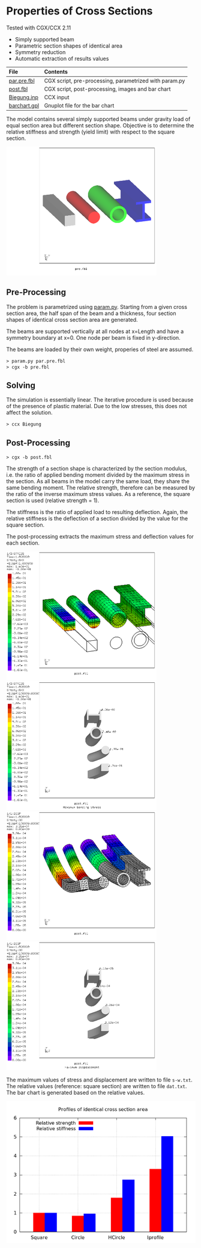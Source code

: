 # Properties of Cross Sections
Tested with CGX/CCX 2.11

+ Simply supported beam
+ Parametric section shapes of identical area
+ Symmetry reduction
+ Automatic extraction of results values

File                           | Contents    
 :-------------                | :-------------
 [par.pre.fbl](par.pre.fbl)    | CGX script, pre-processing, parametrized with param.py
 [post.fbl](post.fbl)          | CGX script, post-processing, images and bar chart
 [Biegung.inp](Biegung.inp)    | CCX input
 [barchart.gpl](barchart.gpl)  | Gnuplot file for the bar chart

The model contains several simply supported beams under gravity load of equal section area but different section shape.
Objective is to determine the relative stiffness and strength (yield limit) with respect to the square section.

<img src="Refs/mesh.png" width="400">

## Pre-Processing

The problem is parametrized using [param.py](../../Scripts/param.py). Starting from a given cross section area, the half span of the beam and a thickness, four section shapes of identical cross section area are generated.

The beams are supported vertically at all nodes at x=Length and have a symmetry boundary at x=0. One node per beam is fixed in y-direction.

The beams are loaded by their own weight, properies of steel are assumed.
```
> param.py par.pre.fbl
> cgx -b pre.fbl
```

## Solving
The simulation is essentially linear. The iterative procedure is used because of the presence of plastic material. Due to the low stresses, this does not affect the solution.
```
> ccx Biegung
```

## Post-Processing
```
> cgx -b post.fbl
```
The strength of a section shape is characterized by the section modulus, i.e. the ratio of applied bending moment divided by the maximum stress in the section. As all beams in the model carry the same load, they share the same bending moment.
The relative strength, therefore can be measured by the ratio of the inverse maximum stress values. As a reference, the square section is used (relative strength = 1).

The stiffness is the ratio of applied load to resulting deflection. Again, the relative stiffness is the deflection of a section divided by the value for the square section.

The post-processing extracts the maximum stress and deflection values for each section.

<img src="Refs/S11.png" width="400" title="Longitudinal stress. The higher the max. stress is, the lower is the strength of the beam for a given material">
<img src="Refs/stress.png" width="400" title="Maximum values of the bending stress">

<img src="Refs/D3.png"  width="400" title="Vertical displacement. Lower deflection means higher stiffness.">
<img src="Refs/disp.png"  width="400" title="Maximum values of the vertical deflection">

The maximum values of stress and displacement are written to file `s-w.txt`.
The relative values (reference: square section) are written to file `dat.txt`. The bar chart is generated based on the relative values.

<img src="Refs/beams.png">
